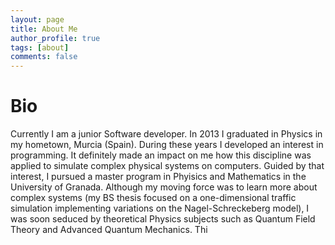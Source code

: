 ```yaml
---
layout: page
title: About Me
author_profile: true
tags: [about]
comments: false
---
```


# Bio

Currently I am a junior Software developer. In 2013 I graduated in Physics in my hometown, Murcia (Spain).
During these years I developed an interest in programming. 
It definitely made an impact on me how this discipline was applied to simulate complex physical systems on computers.
Guided by that interest, I pursued a master program in Phyisics and Mathematics in the University of Granada.
Although my moving force was to learn more about complex systems (my BS thesis focused on a one-dimensional traffic simulation implementing variations on the Nagel-Schreckeberg model),
I was soon seduced by theoretical Physics subjects such as Quantum Field Theory and Advanced Quantum Mechanics.
Thi


